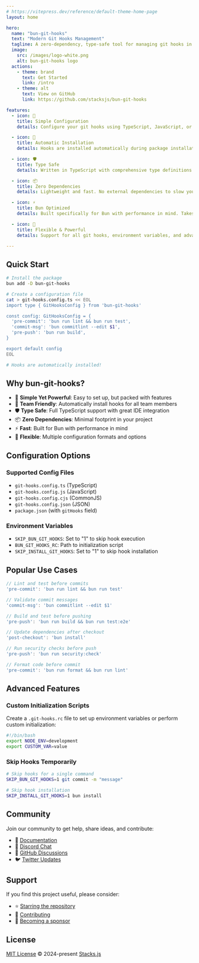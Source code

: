 ```yaml
---
# https://vitepress.dev/reference/default-theme-home-page
layout: home

hero:
  name: "bun-git-hooks"
  text: "Modern Git Hooks Management"
  tagline: A zero-dependency, type-safe tool for managing git hooks in Bun projects
  image:
    src: /images/logo-white.png
    alt: bun-git-hooks logo
  actions:
    - theme: brand
      text: Get Started
      link: /intro
    - theme: alt
      text: View on GitHub
      link: https://github.com/stacksjs/bun-git-hooks

features:
  - icon: 🎯
    title: Simple Configuration
    details: Configure your git hooks using TypeScript, JavaScript, or JSON. Supports multiple config formats for maximum flexibility.

  - icon: 🔄
    title: Automatic Installation
    details: Hooks are installed automatically during package installation. No manual setup required.

  - icon: 🛡️
    title: Type Safe
    details: Written in TypeScript with comprehensive type definitions. Get full IDE support and catch errors early.

  - icon: 📦
    title: Zero Dependencies
    details: Lightweight and fast. No external dependencies to slow you down or create security risks.

  - icon: ⚡
    title: Bun Optimized
    details: Built specifically for Bun with performance in mind. Takes advantage of Bun's speed and features.

  - icon: 🔧
    title: Flexible & Powerful
    details: Support for all git hooks, environment variables, and advanced configuration options.

---
```


## Quick Start

```bash
# Install the package
bun add -D bun-git-hooks

# Create a configuration file
cat > git-hooks.config.ts << EOL
import type { GitHooksConfig } from 'bun-git-hooks'

const config: GitHooksConfig = {
  'pre-commit': 'bun run lint && bun run test',
  'commit-msg': 'bun commitlint --edit $1',
  'pre-push': 'bun run build',
}

export default config
EOL

# Hooks are automatically installed!
```

## Why bun-git-hooks?

- 🎯 **Simple Yet Powerful**: Easy to set up, but packed with features
- 🔄 **Team Friendly**: Automatically install hooks for all team members
- 🛡️ **Type Safe**: Full TypeScript support with great IDE integration
- 📦 **Zero Dependencies**: Minimal footprint in your project
- ⚡ **Fast**: Built for Bun with performance in mind
- 🔧 **Flexible**: Multiple configuration formats and options

## Configuration Options

### Supported Config Files

- `git-hooks.config.ts` (TypeScript)
- `git-hooks.config.js` (JavaScript)
- `git-hooks.config.cjs` (CommonJS)
- `git-hooks.config.json` (JSON)
- `package.json` (with `gitHooks` field)

### Environment Variables

- `SKIP_BUN_GIT_HOOKS`: Set to "1" to skip hook execution
- `BUN_GIT_HOOKS_RC`: Path to initialization script
- `SKIP_INSTALL_GIT_HOOKS`: Set to "1" to skip hook installation

## Popular Use Cases

```ts
// Lint and test before commits
'pre-commit': 'bun run lint && bun run test'

// Validate commit messages
'commit-msg': 'bun commitlint --edit $1'

// Build and test before pushing
'pre-push': 'bun run build && bun run test:e2e'

// Update dependencies after checkout
'post-checkout': 'bun install'

// Run security checks before push
'pre-push': 'bun run security:check'

// Format code before commit
'pre-commit': 'bun run format && bun run lint'
```

## Advanced Features

### Custom Initialization Scripts

Create a `.git-hooks.rc` file to set up environment variables or perform custom initialization:

```bash
#!/bin/bash
export NODE_ENV=development
export CUSTOM_VAR=value
```

### Skip Hooks Temporarily

```bash
# Skip hooks for a single command
SKIP_BUN_GIT_HOOKS=1 git commit -m "message"

# Skip hook installation
SKIP_INSTALL_GIT_HOOKS=1 bun install
```

## Community

Join our community to get help, share ideas, and contribute:

- 📖 [Documentation](/intro)
- 💬 [Discord Chat](https://discord.gg/stacksjs)
- 🐙 [GitHub Discussions](https://github.com/stacksjs/bun-git-hooks/discussions)
- 🐦 [Twitter Updates](https://twitter.com/stacksjs)

## Support

If you find this project useful, please consider:

- ⭐ [Starring the repository](https://github.com/stacksjs/bun-git-hooks)
- 🤝 [Contributing](https://github.com/stacksjs/bun-git-hooks/blob/main/.github/CONTRIBUTING.md)
- 💙 [Becoming a sponsor](https://github.com/sponsors/stacksjs)

## License

[MIT License](https://github.com/stacksjs/bun-git-hooks/blob/main/LICENSE.md) © 2024-present [Stacks.js](https://github.com/stacksjs)

<Home />
